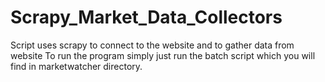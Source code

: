 # Scrapy_Market_Data_Collectors
Script uses scrapy to connect to the website and to gather data from website
To run the program simply just run the batch script which you will find in marketwatcher directory.
